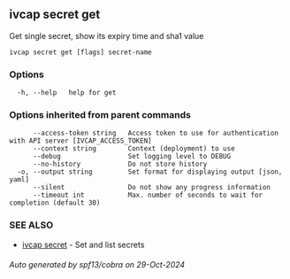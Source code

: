 ## ivcap secret get

Get single secret, show its expiry time and sha1 value

```
ivcap secret get [flags] secret-name
```

### Options

```
  -h, --help   help for get
```

### Options inherited from parent commands

```
      --access-token string   Access token to use for authentication with API server [IVCAP_ACCESS_TOKEN]
      --context string        Context (deployment) to use
      --debug                 Set logging level to DEBUG
      --no-history            Do not store history
  -o, --output string         Set format for displaying output [json, yaml]
      --silent                Do not show any progress information
      --timeout int           Max. number of seconds to wait for completion (default 30)
```

### SEE ALSO

* [ivcap secret](ivcap_secret.md)	 - Set and list secrets 

###### Auto generated by spf13/cobra on 29-Oct-2024
